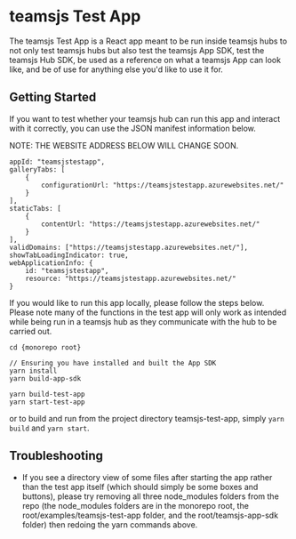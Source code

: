 # teamsjs Test App

The teamsjs Test App is a React app meant to be run inside teamsjs hubs to not only test teamsjs hubs but also test the teamsjs App SDK, test the teamsjs Hub SDK, be used as a reference on what a teamsjs App can look like, and be of use for anything else you'd like to use it for. 

## Getting Started

If you want to test whether your teamsjs hub can run this app and interact with it correctly, you can use the JSON manifest information below. 

NOTE: THE WEBSITE ADDRESS BELOW WILL CHANGE SOON.
```
appId: "teamsjstestapp",
galleryTabs: [
    {
        configurationUrl: "https://teamsjstestapp.azurewebsites.net/"
    }
],
staticTabs: [
    {
        contentUrl: "https://teamsjstestapp.azurewebsites.net/"
    }
],
validDomains: ["https://teamsjstestapp.azurewebsites.net/"],
showTabLoadingIndicator: true,
webApplicationInfo: {
    id: "teamsjstestapp",
    resource: "https://teamsjstestapp.azurewebsites.net/"
}
```

If you would like to run this app locally, please follow the steps below. Please note many of the functions in the test app will only work as intended while being run in a teamsjs hub as they communicate with the hub to be carried out.

```
cd {monorepo root}

// Ensuring you have installed and built the App SDK
yarn install
yarn build-app-sdk

yarn build-test-app
yarn start-test-app
```

or to build and run from the project directory teamsjs-test-app, simply `yarn build` and `yarn start`.

## Troubleshooting

* If you see a directory view of some files after starting the app rather than the test app itself (which should simply be some boxes and buttons), please try removing all three node_modules folders from the repo (the node_modules folders are in the monorepo root, the root/examples/teamsjs-test-app folder, and the root/teamsjs-app-sdk folder) then redoing the yarn commands above.